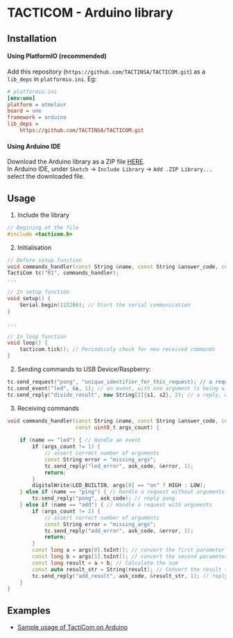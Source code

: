 # TACTICOM - Arduino library

## Installation
#### Using PlatformIO (recommended)
Add this repository (`https://github.com/TACTINSA/TACTICOM.git`) as a `lib_deps` in `platformio.ini`. Eg:
```ini
# platformio.ini
[env:uno]
platform = atmelavr
board = uno
framework = arduino
lib_deps = 
	https://github.com/TACTINSA/TACTICOM.git
```

#### Using Arduino IDE
Download the Arduino library as a ZIP file [HERE](https://minhaskamal.github.io/DownGit/#/home?url=https:%2F%2Fgithub.com%2FTACTINSA%2FTACTICOM%2Ftree%2Fmaster%2FArduino&fileName=tacticom_arduino). \
In Arduino IDE, under `Sketch` -> `Include Library` -> `Add .ZIP Library...` select the downloaded file. 

## Usage
1. Include the library
```cpp
// Begining of the file
#include <tacticom.h>
```
2. Initialisation
```cpp
// Before setup function
void commands_handler(const String &name, const String &answer_code, const String &ask_code, const String *args, uint8_t args_count);
TactiCom tc("R1", commands_handler);
...

// In setup function
void setup() {
    Serial.begin(115200); // Start the serial communication
}

...

// In loop function
void loop() {
    tacticom.tick(); // Periodicaly check for new received commands
}
```

2. Sending commands to USB Device/Raspberry:
```cpp
tc.send_request("pong", "unique_identifier_for_this_request); // a request, without arguments
tc.send_event("led", &s, 1); // an event, with one argument (s being a String "on", 1 being the number of arguments)
tc.send_reply("divide_result", new String[2]{s1, s2}, 2); // a reply, with multiple arguments (s1 & s2 being String, 2 being the number of arguments)
```
3. Receiving commands
```cpp
void commands_handler(const String &name, const String &answer_code, const String &ask_code, const String *args,
                      const uint8_t args_count) {
                      
    if (name == "led") { // Handle an event
        if (args_count != 1) {
            // assert correct number of arguments
            const String error = "missing_args";
            tc.send_reply("led_error", ask_code, &error, 1);
            return;
        }
        digitalWrite(LED_BUILTIN, args[0] == "on" ? HIGH : LOW);
    } else if (name == "ping") { // Handle a request without arguments
        tc.send_reply("pong", ask_code); // reply pong
    } else if (name == "add") { // Handle a request with arguments
        if (args_count != 2) {
            // assert correct number of arguments
            const String error = "missing_args";
            tc.send_reply("add_error", ask_code, &error, 1);
            return;
        }
        const long a = args[0].toInt(); // convert the first parameter to a number
        const long b = args[1].toInt(); // convert the second parameter to a number
        const long result = a + b; // Calculate the sum
        const auto result_str = String(result); // Convert the result to a string
        tc.send_reply("add_result", ask_code, &result_str, 1); // reply with the result
    }
}

```

## Examples
+ [Sample usage of TactiCom on Arduino](examples/TacticomCommands/TacticomCommands.ino)

